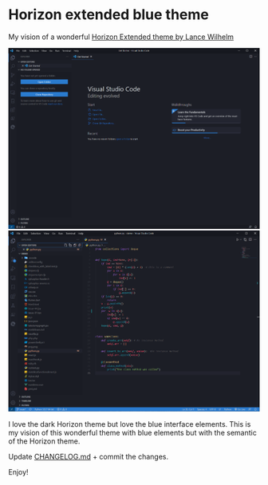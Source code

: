 # Horizon extended blue theme
My vision of a wonderful [Horizon Extended theme by Lance Wilhelm](https://marketplace.visualstudio.com/items?itemName=LanceWilhelm.horizon-extended)

![darktheme start screenshot](https://raw.githubusercontent.com/Volodymyr-Storozhuk/horizon-extended/main/darktheme_start.png)
![darktheme py screenshot](https://raw.githubusercontent.com/Volodymyr-Storozhuk/horizon-extended/main/darktheme_py.png)

I love the dark Horizon theme but love the blue interface elements. This is my vision of this wonderful theme with blue elements but with the semantic of the Horizon theme. 

Update [CHANGELOG.md](https://github.com/Volodymyr-Storozhuk/horizon-extended/blob/main/CHANGELOG.md) + commit the changes.

Enjoy!
